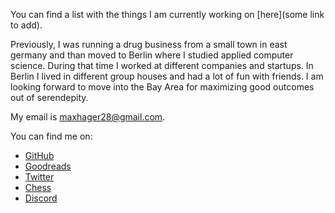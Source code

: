You can find a list with the things I am currently working on [here](some link to add).

Previously, I was running a drug business from a small town in east germany and than moved to Berlin where I studied applied computer science. During that time I worked at different companies and startups. In Berlin I lived in different group houses and had a lot of fun with friends. I am looking forward to move into the Bay Area for maximizing good outcomes out of serendepity. 

My email is [maxhager28@gmail.com](mailto:maxhager28@gmail.com).

You can find me on:

- [GitHub](https://github.com/yachty66)
- [Goodreads](https://www.goodreads.com/user/show/118878574-max-hager)
- [Twitter](https://twitter.com/MaxHager66)
- [Chess](https://www.chess.com/member/homooecochessicus)
- [Discord](https://discordapp.com/users/[MaxHager#6351]) 

